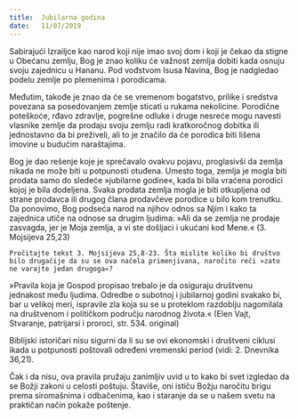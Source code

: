 ```yaml
---
title:  Jubilarna godina
date:   11/07/2019
---
```


Sabirajući Izrailjce kao narod koji nije imao svoj dom i koji je čekao da stigne u Obećanu zemlju, Bog je znao koliku će važnost zemlja dobiti kada osnuju svoju zajednicu u Hananu. Pod vođstvom Isusa Navina, Bog je nadgledao podelu zemlje po plemenima i porodicama.

Međutim, takođe je znao da će se vremenom bogatstvo, prilike i sredstva povezana sa posedovanjem zemlje sticati u rukama nekolicine. Porodične poteškoće, rđavo zdravlje, pogrešne odluke i druge nesreće mogu navesti vlasnike zemlje da prodaju svoju zemlju radi kratkoročnog dobitka ili jednostavno da bi preživeli, ali to je značilo da će porodica biti lišena imovine u budućim naraštajima.

Bog je dao rešenje koje je sprečavalo ovakvu pojavu, proglasivši da zemlja nikada ne može biti u potpunosti otuđena. Umesto toga, zemlja je mogla biti prodata samo do sledeće »jubilarne godine«, kada bi bila vraćena porodici kojoj je bila dodeljena. Svaka prodata zemlja mogla je biti otkupljena od strane prodavca ili drugog člana prodavčeve porodice u bilo kom trenutku. Da ponovimo, Bog podseća narod na njihov odnos sa Njim i kako ta zajednica utiče na odnose sa drugim ljudima: »Ali da se zemlja ne prodaje zasvagda, jer je Moja zemlja, a vi ste došljaci i ukućani kod Mene.« (3. Mojsijeva 25,23)

`Pročitajte tekst 3. Mojsijeva 25,8-23. Šta mislite koliko bi društvo bilo drugačije da su se ova načela primenjivana, naročito reči »zato ne varajte jedan drugoga«?`

»Pravila koja je Gospod propisao trebalo je da osiguraju društvenu jednakost među ljudima. Odredbe o subotnoj i jubilarnoj godini svakako bi, bar u velikoj meri, ispravile zla koja su se u proteklom razdoblju nagomilala na društvenom i političkom području narodnog života.«  (Elen Vajt, Stvaranje, patrijarsi i proroci, str. 534. original)

Biblijski istoričari nisu sigurni da li su se ovi ekonomski i društveni ciklusi ikada u potpunosti poštovali određeni vremenski period (vidi: 2. Dnevnika 36,21).

Čak i da nisu, ova pravila pružaju zanimljiv uvid u to kako bi svet izgledao da se Božji zakoni u celosti poštuju. Štaviše, oni ističu Božju naročitu brigu prema siromašnima i odbačenima, kao i staranje da se u našem svetu na praktičan način pokaže poštenje.
